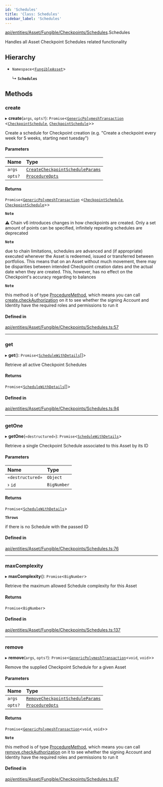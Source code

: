 ```yaml
---
id: 'Schedules'
title: 'Class: Schedules'
sidebar_label: 'Schedules'
---
```


[api/entities/Asset/Fungible/Checkpoints/Schedules](../../../../../../../modules/API/Entities/Asset/Fungible/Checkpoints/Schedules/Schedules.md).Schedules

Handles all Asset Checkpoint Schedules related functionality

## Hierarchy

- `Namespace`\<[`FungibleAsset`](../../FungibleAsset.md)\>

  ↳ **`Schedules`**

## Methods

### create

▸ **create**(`args`, `opts?`): `Promise`\<[`GenericPolymeshTransaction`](../../../../../../../modules/Types/Types.md#genericpolymeshtransaction) \<[`CheckpointSchedule`](../../../../CheckpointSchedule/CheckpointSchedule.md), [`CheckpointSchedule`](../../../../CheckpointSchedule/CheckpointSchedule.md)\>\>

Create a schedule for Checkpoint creation (e.g. "Create a checkpoint every week for 5 weeks, starting next tuesday")

#### Parameters

| Name    | Type                                                                                                                                                      |
| :------ | :-------------------------------------------------------------------------------------------------------------------------------------------------------- |
| `args`  | [`CreateCheckpointScheduleParams`](../../../../../../../interfaces/API/Procedures/Types/CreateCheckpointScheduleParams/CreateCheckpointScheduleParams.md) |
| `opts?` | [`ProcedureOpts`](../../../../../../../interfaces/Types/ProcedureOpts/ProcedureOpts.md)                                                                   |

#### Returns

`Promise`\<[`GenericPolymeshTransaction`](../../../../../../../modules/Types/Types.md#genericpolymeshtransaction) \<[`CheckpointSchedule`](../../../../CheckpointSchedule/CheckpointSchedule.md), [`CheckpointSchedule`](../../../../CheckpointSchedule/CheckpointSchedule.md)\>\>

**`Note`**

⚠️ Chain v6 introduces changes in how checkpoints are created. Only a set amount of points can be specified, infinitely repeating schedules are deprecated

**`Note`**

due to chain limitations, schedules are advanced and (if appropriate) executed whenever the Asset is
redeemed, issued or transferred between portfolios. This means that on an Asset without much movement, there may be disparities between intended Checkpoint creation dates
and the actual date when they are created. This, however, has no effect on the Checkpoint's accuracy regarding to balances

**`Note`**

this method is of type [ProcedureMethod](../../../../../../../interfaces/Types/ProcedureMethod/ProcedureMethod.md), which means you can call [create.checkAuthorization](../../../../../../../interfaces/Types/ProcedureMethod/ProcedureMethod.md#checkauthorization)
on it to see whether the signing Account and Identity have the required roles and permissions to run it

#### Defined in

[api/entities/Asset/Fungible/Checkpoints/Schedules.ts:57](https://github.com/PolymeshAssociation/polymesh-sdk/blob/968f8d70c/src/api/entities/Asset/Fungible/Checkpoints/Schedules.ts#L57)

---

### get

▸ **get**(): `Promise`\<[`ScheduleWithDetails`](../../../../../../../interfaces/Types/ScheduleWithDetails/ScheduleWithDetails.md)[]\>

Retrieve all active Checkpoint Schedules

#### Returns

`Promise`\<[`ScheduleWithDetails`](../../../../../../../interfaces/Types/ScheduleWithDetails/ScheduleWithDetails.md)[]\>

#### Defined in

[api/entities/Asset/Fungible/Checkpoints/Schedules.ts:94](https://github.com/PolymeshAssociation/polymesh-sdk/blob/968f8d70c/src/api/entities/Asset/Fungible/Checkpoints/Schedules.ts#L94)

---

### getOne

▸ **getOne**(`«destructured»`): `Promise`\<[`ScheduleWithDetails`](../../../../../../../interfaces/Types/ScheduleWithDetails/ScheduleWithDetails.md)\>

Retrieve a single Checkpoint Schedule associated to this Asset by its ID

#### Parameters

| Name             | Type        |
| :--------------- | :---------- |
| `«destructured»` | `Object`    |
| › `id`           | `BigNumber` |

#### Returns

`Promise`\<[`ScheduleWithDetails`](../../../../../../../interfaces/Types/ScheduleWithDetails/ScheduleWithDetails.md)\>

**`Throws`**

if there is no Schedule with the passed ID

#### Defined in

[api/entities/Asset/Fungible/Checkpoints/Schedules.ts:76](https://github.com/PolymeshAssociation/polymesh-sdk/blob/968f8d70c/src/api/entities/Asset/Fungible/Checkpoints/Schedules.ts#L76)

---

### maxComplexity

▸ **maxComplexity**(): `Promise`\<`BigNumber`\>

Retrieve the maximum allowed Schedule complexity for this Asset

#### Returns

`Promise`\<`BigNumber`\>

#### Defined in

[api/entities/Asset/Fungible/Checkpoints/Schedules.ts:137](https://github.com/PolymeshAssociation/polymesh-sdk/blob/968f8d70c/src/api/entities/Asset/Fungible/Checkpoints/Schedules.ts#L137)

---

### remove

▸ **remove**(`args`, `opts?`): `Promise`\<[`GenericPolymeshTransaction`](../../../../../../../modules/Types/Types.md#genericpolymeshtransaction)\<`void`, `void`\>\>

Remove the supplied Checkpoint Schedule for a given Asset

#### Parameters

| Name    | Type                                                                                                                                                      |
| :------ | :-------------------------------------------------------------------------------------------------------------------------------------------------------- |
| `args`  | [`RemoveCheckpointScheduleParams`](../../../../../../../interfaces/API/Procedures/Types/RemoveCheckpointScheduleParams/RemoveCheckpointScheduleParams.md) |
| `opts?` | [`ProcedureOpts`](../../../../../../../interfaces/Types/ProcedureOpts/ProcedureOpts.md)                                                                   |

#### Returns

`Promise`\<[`GenericPolymeshTransaction`](../../../../../../../modules/Types/Types.md#genericpolymeshtransaction)\<`void`, `void`\>\>

**`Note`**

this method is of type [ProcedureMethod](../../../../../../../interfaces/Types/ProcedureMethod/ProcedureMethod.md), which means you can call [remove.checkAuthorization](../../../../../../../interfaces/Types/ProcedureMethod/ProcedureMethod.md#checkauthorization)
on it to see whether the signing Account and Identity have the required roles and permissions to run it

#### Defined in

[api/entities/Asset/Fungible/Checkpoints/Schedules.ts:67](https://github.com/PolymeshAssociation/polymesh-sdk/blob/968f8d70c/src/api/entities/Asset/Fungible/Checkpoints/Schedules.ts#L67)
